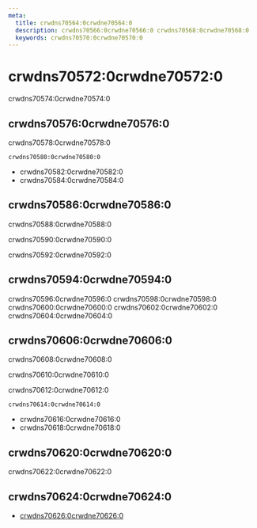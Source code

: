 ```yaml
---
meta:
  title: crwdns70564:0crwdne70564:0
  description: crwdns70566:0crwdne70566:0 crwdns70568:0crwdne70568:0
  keywords: crwdns70570:0crwdne70570:0
---
```


# crwdns70572:0crwdne70572:0
crwdns70574:0crwdne70574:0

<entry-ad />

## crwdns70576:0crwdne70576:0
crwdns70578:0crwdne70578:0

`crwdns70580:0crwdne70580:0`
- crwdns70582:0crwdne70582:0
- crwdns70584:0crwdne70584:0


## crwdns70586:0crwdne70586:0
crwdns70588:0crwdne70588:0

  crwdns70590:0crwdne70590:0

  crwdns70592:0crwdne70592:0

## crwdns70594:0crwdne70594:0
crwdns70596:0crwdne70596:0
<alert type="success">crwdns70598:0crwdne70598:0</alert>
<alert type="info">crwdns70600:0crwdne70600:0</alert>
<alert type="warning">crwdns70602:0crwdne70602:0</alert>
<alert type="error">crwdns70604:0crwdne70604:0</alert>

## crwdns70606:0crwdne70606:0
crwdns70608:0crwdne70608:0

  crwdns70610:0crwdne70610:0

  crwdns70612:0crwdne70612:0

  `crwdns70614:0crwdne70614:0`
  - crwdns70616:0crwdne70616:0
  - crwdns70618:0crwdne70618:0

## crwdns70620:0crwdne70620:0
crwdns70622:0crwdne70622:0

## crwdns70624:0crwdne70624:0
  - [crwdns70626:0crwdne70626:0]()

<backmatter />
